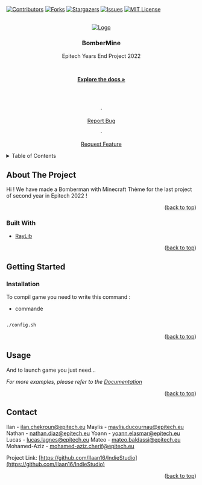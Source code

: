 
<div  id="top"></div>



[![Contributors][contributors-shield]][contributors-url] [![Forks][forks-shield]][forks-url] [![Stargazers][stars-shield]][stars-url] [![Issues][issues-shield]][issues-url] [![MIT License][license-shield]][license-url]


  
  
  

<!-- PROJECT LOGO -->

<br />

<div  align="center">

<a  href="https://github.com/Ilaan16/IndieStudio">

<center><img  src="https://i.ibb.co/JQbQfQM/BOMBERMINE.png"  alt="Logo"  ></center>

</a>

  

<h3  align="center">BomberMine</h3>

  

<p  align="center">

Epitech Years End Project 2022

<br />

<a  href="https://github.com/Ilaan16/IndieStudio"><strong>Explore the docs »</strong></a>

<br />

<br />

·

<a  href="https://github.com/Ilaan16/IndieStudioissues">Report Bug</a>

·

<a  href="https://github.com/Ilaan16/IndieStudio/issues">Request Feature</a>

</p>

</div>

  
  
  

<!-- TABLE OF CONTENTS -->

<details>

<summary>Table of Contents</summary>

<ol>

<li>

<a  href="#about-the-project">About The Project</a>

<ul>

<li><a  href="#built-with">Built With</a></li>

</ul>

</li>

<li>

<a  href="#getting-started">Getting Started</a>

<ul>

<li><a  href="#prerequisites">Prerequisites</a></li>

<li><a  href="#installation">Installation</a></li>

</ul>

</li>

<li><a  href="#usage">Usage</a></li>

<li><a  href="#contact">Contact</a></li>

</ol>

</details>

  
  
  

<!-- ABOUT THE PROJECT -->

## About The Project

  

  

Hi !
We have made a Bomberman with Minecraft Thème for the last project of second year in Epitech 2022 !

  

<p  align="right">(<a  href="#top">back to top</a>)</p>

  
  
  

### Built With

  

* [RayLib](https://www.raylib.com/)

  

<p  align="right">(<a  href="#top">back to top</a>)</p>

  
  
  

<!-- GETTING STARTED -->

## Getting Started

### Installation

  

To compil game you need to write this command :

* commande

```sh

./config.sh

```
<p  align="right">(<a  href="#top">back to top</a>)</p>


## Usage

  

And to launch game you just need...

  

_For more examples, please refer to the [Documentation](https://example.com)_

  
<p  align="right">(<a  href="#top">back to top</a>)</p>
<!-- CONTACT -->

## Contact

  

Ilan - ilan.chekroun@epitech.eu
Maylis - maylis.ducournau@epitech.eu
Nathan - nathan.diaz@epitech.eu
Yoann - yoann.elasmar@epitech.eu
Lucas - lucas.lagnes@epitech.eu
Mateo - mateo.baldassi@epitech.eu
Mohamed-Aziz - mohamed-aziz.cherif@epitech.eu

  

Project Link: [https://github.com/Ilaan16/IndieStudio](https://github.com/Ilaan16/IndieStudio)

  

<p  align="right">(<a  href="#top">back to top</a>)</p>

  
 
  
  
  

<!-- MARKDOWN LINKS & IMAGES -->

<!-- https://www.markdownguide.org/basic-syntax/#reference-style-links -->

[contributors-shield]: https://img.shields.io/github/contributors/Ilaan16/IndieStudio.svg?style=for-the-badge

[contributors-url]: https://github.com/Ilaan16/IndieStudio/graphs/contributors

[forks-shield]: https://img.shields.io/github/forks/Ilaan16/IndieStudio.svg?style=for-the-badge

[forks-url]: https://github.com/Ilaan16/IndieStudio/network/members

[stars-shield]: https://img.shields.io/github/stars/Ilaan16/IndieStudio.svg?style=for-the-badge

[stars-url]: https://github.com/Ilaan16/IndieStudio/stargazers

[issues-shield]: https://img.shields.io/github/issues/Ilaan16/IndieStudio.svg?style=for-the-badge

[issues-url]: https://github.com/Ilaan16/IndieStudio/issues

[license-shield]: https://img.shields.io/github/license/Ilaan16/IndieStudio.svg?style=for-the-badge

[license-url]: https://github.com/Ilaan16/IndieStudio/blob/master/LICENSE.txt

[linkedin-shield]: https://img.shields.io/badge/-LinkedIn-black.svg?style=for-the-badge&logo=linkedin&colorB=555

[product-screenshot]: images/screenshot.png
